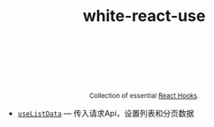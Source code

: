 <div align="center">
  <h1>
    <br/>
    <br/>
    <br />
    white-react-use
    <br />
    <br />
    <br />
    <br />
  </h1>
  <sup>
    <!-- <br />
    <br />
    <a href="https://www.npmjs.com/package/react-use">
       <img src="https://img.shields.io/npm/v/react-use.svg" alt="npm package" />
    </a>
    <a href="https://circleci.com/gh/streamich/react-use">
      <img src="https://img.shields.io/circleci/project/github/streamich/react-use/master.svg" alt="CircleCI master" />
    </a>
    <a href="https://www.npmjs.com/package/react-use">
      <img src="https://img.shields.io/npm/dm/react-use.svg" alt="npm downloads" />
    </a>
    <a href="http://streamich.github.io/react-use">
      <img src="https://img.shields.io/badge/demos-🚀-yellow.svg" alt="demos" />
    </a>
    <br /> -->
    Collection of essential <a href="https://reactjs.org/docs/hooks-intro.html">React Hooks</a>.</em>
  </sup>
  <!-- <br />
  <br />
  <br />
  <br />
  <pre>npm i <a href="https://www.npmjs.com/package/react-use">white-react-use</a></pre>
  <br />
  <br />
  <br />
  <br />
  <br /> -->
</div>

- [`useListData`](./docs/useListData.md) &mdash; 传入请求Api，设置列表和分页数据

